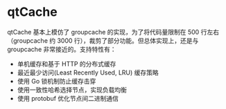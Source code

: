 # qtCache
qtCache 基本上模仿了 groupcache 的实现，为了将代码量限制在 500 行左右（groupcache 约 3000 行），裁剪了部分功能。但总体实现上，还是与 groupcache 非常接近的。支持特性有：

- 单机缓存和基于 HTTP 的分布式缓存 
- 最近最少访问(Least Recently Used, LRU) 缓存策略 
- 使用 Go 锁机制防止缓存击穿 
- 使用一致性哈希选择节点，实现负载均衡 
- 使用 protobuf 优化节点间二进制通信